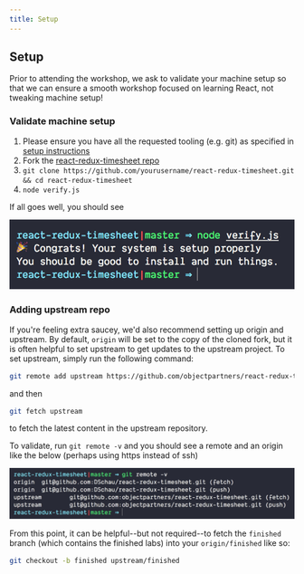 ```yaml
---
title: Setup
---
```


## Setup

Prior to attending the workshop, we ask to validate your machine setup so that we can ensure a smooth workshop focused on learning React, not tweaking machine setup!

### Validate machine setup

1.  Please ensure you have all the requested tooling (e.g. git) as specified in [setup instructions](/labs/setup-and-install-dependencies)
1.  Fork the [react-redux-timesheet repo][react-redux-timesheet]
1.  `git clone https://github.com/yourusername/react-redux-timesheet.git && cd react-redux-timesheet`
1.  `node verify.js`

If all goes well, you should see

![Verification Image](./images/verify.png)

### Adding upstream repo

If you're feeling extra saucey, we'd also recommend setting up origin and upstream. By default, `origin` will be set to the copy of the cloned fork, but it is often helpful to set upstream to get updates to the upstream project. To set upstream, simply run the following command:

```bash
git remote add upstream https://github.com/objectpartners/react-redux-timesheet.git
```

and then

```bash
git fetch upstream
```

to fetch the latest content in the upstream repository.

To validate, run `git remote -v` and you should see a remote and an origin like the below (perhaps using https instead of ssh)

![Remote upstream](./images/upstream.png)

From this point, it can be helpful--but not required--to fetch the `finished` branch (which contains the finished labs) into your `origin/finished` like so:

```bash
git checkout -b finished upstream/finished
```

[react-redux-timesheet]: https://github.com/objectpartners/react-redux-timesheet.git

